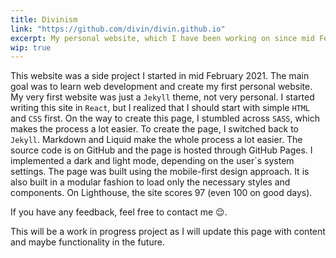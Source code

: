 ```yaml
---
title: Divinism
link: "https://github.com/divin/divin.github.io"
excerpt: My personal website, which I have been working on since mid February 2021.
wip: true
---
```


This website was a side project I started in mid February 2021. The main goal was to learn web development and create my first personal website. My very first website was just a `Jekyll` theme, not very personal. I started writing this site in `React`, but I realized that I should start with simple `HTML` and `CSS` first. On the way to create this page, I stumbled across `SASS`, which makes the process a lot easier. To create the page, I switched back to `Jekyll`. Markdown and Liquid make the whole process a lot easier. The source code is on GitHub and the page is hosted through GitHub Pages. I implemented a dark and light mode, depending on the user`s system settings. The page was built using the mobile-first design approach. It is also built in a modular fashion to load only the necessary styles and components. On Lighthouse, the site scores 97 (even 100 on good days).

If you have any feedback, feel free to contact me 😌.

This will be a work in progress project as I will update this page with content and maybe functionality in the future.